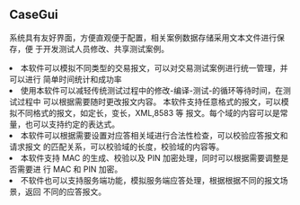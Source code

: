      
  <div id="readme" class="Box-body readme blob instapaper_body js-code-block-container">
    <article class="markdown-body entry-content p-3 p-md-6" itemprop="text"><h1>
   </a>CaseGui</h1>
<p>
系统具有友好界面，方便直观便于配置，相关案例数据存储采用文本文件进行保存，便
于开发测试人员修改、共享测试案例。

</p>
<li>本软件可以模拟不同类型的交易报文，可以对交易测试案例进行统一管理，并可以进行
简单时间统计和成功率</li>
<li>使用本软件可以减轻传统测试过程中的修改-编译-测试-的循环等待时间，在测试过程中
可以根据需要随时更改报文内容。
本软件支持任意格式的报文，可以模拟不同格式的报文，如定长，变长，XML,8583 等
报文。每个域的内容可以是常量，也可以支持约定的表达式。</li>
<li>本软件可以根据需要设置对应答相关域进行合法性检查，可以校验应答报文和请求报文
的匹配关系，可以校验域的长度，校验域的内容等。</li>
<li>本软件支持 MAC 的生成、校验以及 PIN 加密处理，同时可以根据需要调整是否需要进
行 MAC 和 PIN 加密。</li>
<li>不软件也可以支持服务端功能，模拟服务端应答处理，根据根据不同的报文场景，返回
不同的应答报文。</li>
</div>
